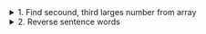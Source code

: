 <details>
<summary>1. Find secound, third larges number from array</summary>
<p>
  
```
public static void main(String args[]){
    int arr[] = {2,4,5,9,6,7,4};
    for(int i=0;i<arr.length;i++){
        for(int j=i+1;j<arr.length;j++){
            if(arr[i]<arr[j]){
                arr[i] = arr[i]+arr[j];
                arr[j] = arr[i]-arr[j];
                arr[i] = arr[i]-arr[j];
            }
         }
     }
     System.out.println(arr[1]);//secound largest
     System.out.println(arr[2]);//thrid largest
}
```
</p>
</details>  

<details>
<summary>2. Reverse sentence words </summary>
<p>
  
```
public static void main(String args[]){
    String input = "my name is Rajesh";
    String[] inputArr = input.split(" ");
    String output="";
    for(int i=inputArr.length-1; i>=0; i--){
        if(i<inputArr.length) output+=" "; 
        output+=inputArr[i];
    }
    System.out.println(output);
}
```
</p>
</details>  
